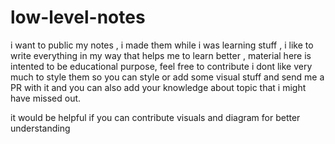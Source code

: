 # low-level-notes

i want to public my notes , i made them while i was learning stuff , i like to write everything in my way that helps me to learn better , material here is intented to be educational purpose, feel free to contribute i dont like very much to style them so you can style or add some visual stuff and send me a PR with it and you can also add your knowledge about topic that i might have missed out.

it would be helpful if you can contribute visuals and diagram for better understanding
